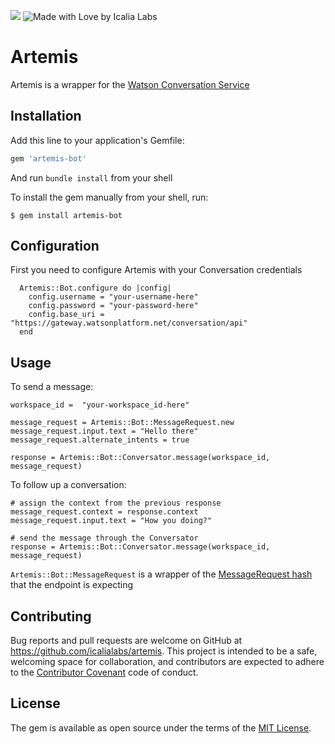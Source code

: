 <a href="https://codeclimate.com/repos/582ddb758ec2e6008000009a/feed"><img src="https://codeclimate.com/repos/582ddb758ec2e6008000009a/badges/5b338f461679b2e41308/gpa.svg" /></a>
![Made with Love by Icalia Labs](https://img.shields.io/badge/With%20love%20by-Icalia%20Labs-ff3434.svg)

# Artemis

Artemis is a wrapper for the [Watson Conversation Service](http://www.ibm.com/watson/developercloud/doc/conversation/)

## Installation

Add this line to your application's Gemfile:

```ruby
gem 'artemis-bot'
```

And run `bundle install` from your shell

To install the gem manually from your shell, run:

    $ gem install artemis-bot

## Configuration

First you need to configure Artemis with your Conversation credentials

```
  Artemis::Bot.configure do |config|
    config.username = "your-username-here"
    config.password = "your-password-here"
    config.base_uri = "https://gateway.watsonplatform.net/conversation/api"
  end
```

## Usage

To send a message:

```
workspace_id =  "your-workspace_id-here"

message_request = Artemis::Bot::MessageRequest.new
message_request.input.text = "Hello there"
message_request.alternate_intents = true

response = Artemis::Bot::Conversator.message(workspace_id, message_request)
```

To follow up a conversation:

```
# assign the context from the previous response
message_request.context = response.context
message_request.input.text = "How you doing?"

# send the message through the Conversator
response = Artemis::Bot::Conversator.message(workspace_id, message_request)
```

`Artemis::Bot::MessageRequest` is a wrapper of the [MessageRequest hash](http://www.ibm.com/watson/developercloud/conversation/api/v1/?curl#send_message) that the endpoint is expecting


## Contributing

Bug reports and pull requests are welcome on GitHub at https://github.com/icalialabs/artemis. This project is intended to be a safe, welcoming space for collaboration, and contributors are expected to adhere to the [Contributor Covenant](http://contributor-covenant.org) code of conduct.


## License

The gem is available as open source under the terms of the [MIT License](http://opensource.org/licenses/MIT).
